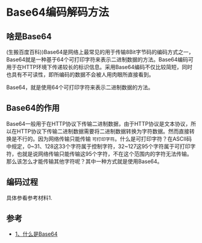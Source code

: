 Base64编码解码方法
==================


## 啥是Base64

(生搬百度百科))Base64是网络上最常见的用于传输8Bit字节码的编码方式之一，Base64就是一种基于64个可打印字符来表示二进制数据的方法。Base64编码可用于在HTTP环境下传递较长的标识信息。采用Base64编码不仅比较简短，同时也具有不可读性，即所编码的数据不会被人用肉眼所直接看到。

Base64，就是使用64个可打印字符来表示二进制数据的方法。

## Base64的作用
Base64一般用于在HTTP协议下传输二进制数据，由于HTTP协议是文本协议，所以在HTTP协议下传输二进制数据需要将二进制数据转换为字符数据。然而直接转换是不行的。因为网络传输只能传输 `可打印字符`。什么是可打印字符？在ASCII码中规定，0~31、128这33个字符属于控制字符，32~127这95个字符属于可打印字符，也就是说网络传输只能传输这95个字符，不在这个范围内的字符无法传输。那么该怎么才能传输其他字符呢？其中一种方式就是使用Base64。


## 编码过程

具体参看参考材料1.
        


## 参考

* <a href="https://blog.csdn.net/qq_20545367/article/details/79538530"> 1、什么是Base64</a>